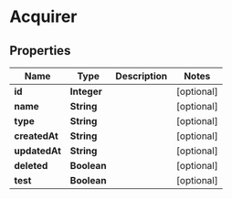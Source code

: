 

# Acquirer

## Properties

Name | Type | Description | Notes
------------ | ------------- | ------------- | -------------
**id** | **Integer** |  |  [optional]
**name** | **String** |  |  [optional]
**type** | **String** |  |  [optional]
**createdAt** | **String** |  |  [optional]
**updatedAt** | **String** |  |  [optional]
**deleted** | **Boolean** |  |  [optional]
**test** | **Boolean** |  |  [optional]



